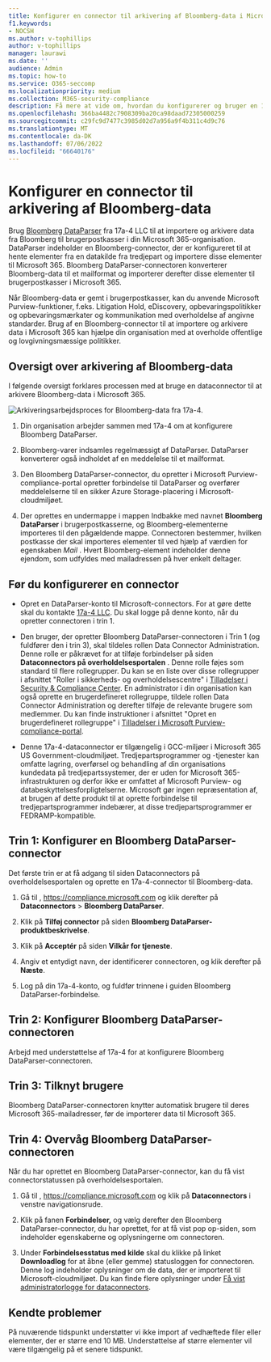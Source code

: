```yaml
---
title: Konfigurer en connector til arkivering af Bloomberg-data i Microsoft 365
f1.keywords:
- NOCSH
ms.author: v-tophillips
author: v-tophillips
manager: laurawi
ms.date: ''
audience: Admin
ms.topic: how-to
ms.service: O365-seccomp
ms.localizationpriority: medium
ms.collection: M365-security-compliance
description: Få mere at vide om, hvordan du konfigurerer og bruger en 17a-4 Bloomberg DataParser-connector til at importere og arkivere Bloomberg-data i Microsoft 365.
ms.openlocfilehash: 366ba4482c7908309ba20ca98daad72305000259
ms.sourcegitcommit: c29fc9d7477c3985d02d7a956a9f4b311c4d9c76
ms.translationtype: MT
ms.contentlocale: da-DK
ms.lasthandoff: 07/06/2022
ms.locfileid: "66640176"
---
```

# <a name="set-up-a-connector-to-archive-bloomberg-data"></a>Konfigurer en connector til arkivering af Bloomberg-data

Brug [Bloomberg DataParser](https://www.17a-4.com/Bloomberg-dataparser/) fra 17a-4 LLC til at importere og arkivere data fra Bloomberg til brugerpostkasser i din Microsoft 365-organisation. DataParser indeholder en Bloomberg-connector, der er konfigureret til at hente elementer fra en datakilde fra tredjepart og importere disse elementer til Microsoft 365. Bloomberg DataParser-connectoren konverterer Bloomberg-data til et mailformat og importerer derefter disse elementer til brugerpostkasser i Microsoft 365.

Når Bloomberg-data er gemt i brugerpostkasser, kan du anvende Microsoft Purview-funktioner, f.eks. Litigation Hold, eDiscovery, opbevaringspolitikker og opbevaringsmærkater og kommunikation med overholdelse af angivne standarder. Brug af en Bloomberg-connector til at importere og arkivere data i Microsoft 365 kan hjælpe din organisation med at overholde offentlige og lovgivningsmæssige politikker.

## <a name="overview-of-archiving-bloomberg-data"></a>Oversigt over arkivering af Bloomberg-data

I følgende oversigt forklares processen med at bruge en dataconnector til at arkivere Bloomberg-data i Microsoft 365.

![Arkiveringsarbejdsproces for Bloomberg-data fra 17a-4.](../media/BloombergDataParserConnectorWorkflow.png)

1. Din organisation arbejder sammen med 17a-4 om at konfigurere Bloomberg DataParser.

2. Bloomberg-varer indsamles regelmæssigt af DataParser. DataParser konverterer også indholdet af en meddelelse til et mailformat.

3. Den Bloomberg DataParser-connector, du opretter i Microsoft Purview-compliance-portal opretter forbindelse til DataParser og overfører meddelelserne til en sikker Azure Storage-placering i Microsoft-cloudmiljøet.

4. Der oprettes en undermappe i mappen Indbakke med navnet **Bloomberg DataParser** i brugerpostkasserne, og Bloomberg-elementerne importeres til den pågældende mappe. Connectoren bestemmer, hvilken postkasse der skal importeres elementer til ved hjælp af værdien for egenskaben *Mail* . Hvert Bloomberg-element indeholder denne ejendom, som udfyldes med mailadressen på hver enkelt deltager.

## <a name="before-you-set-up-a-connector"></a>Før du konfigurerer en connector

- Opret en DataParser-konto til Microsoft-connectors. For at gøre dette skal du kontakte [17a-4 LLC](https://www.17a-4.com/contact/). Du skal logge på denne konto, når du opretter connectoren i trin 1.

- Den bruger, der opretter Bloomberg DataParser-connectoren i Trin 1 (og fuldfører den i trin 3), skal tildeles rollen Data Connector Administration. Denne rolle er påkrævet for at tilføje forbindelser på siden **Dataconnectors på overholdelsesportalen** . Denne rolle føjes som standard til flere rollegrupper. Du kan se en liste over disse rollegrupper i afsnittet "Roller i sikkerheds- og overholdelsescentre" i [Tilladelser i Security & Compliance Center](../security/office-365-security/permissions-in-the-security-and-compliance-center.md#roles-in-the-security--compliance-center). En administrator i din organisation kan også oprette en brugerdefineret rollegruppe, tildele rollen Data Connector Administration og derefter tilføje de relevante brugere som medlemmer. Du kan finde instruktioner i afsnittet "Opret en brugerdefineret rollegruppe" i [Tilladelser i Microsoft Purview-compliance-portal](microsoft-365-compliance-center-permissions.md#create-a-custom-role-group).

- Denne 17a-4-dataconnector er tilgængelig i GCC-miljøer i Microsoft 365 US Government-cloudmiljøet. Tredjepartsprogrammer og -tjenester kan omfatte lagring, overførsel og behandling af din organisations kundedata på tredjepartssystemer, der er uden for Microsoft 365-infrastrukturen og derfor ikke er omfattet af Microsoft Purview- og databeskyttelsesforpligtelserne. Microsoft gør ingen repræsentation af, at brugen af dette produkt til at oprette forbindelse til tredjepartsprogrammer indebærer, at disse tredjepartsprogrammer er FEDRAMP-kompatible.

## <a name="step-1-set-up-a-bloomberg-dataparser-connector"></a>Trin 1: Konfigurer en Bloomberg DataParser-connector

Det første trin er at få adgang til siden Dataconnectors på overholdelsesportalen og oprette en 17a-4-connector til Bloomberg-data.

1. Gå til , <https://compliance.microsoft.com> og klik derefter på **Dataconnectors** > **Bloomberg DataParser**.

2. Klik på **Tilføj connector** på siden **Bloomberg DataParser-produktbeskrivelse**.

3. Klik på **Acceptér** på siden **Vilkår for tjeneste**.

4. Angiv et entydigt navn, der identificerer connectoren, og klik derefter på **Næste**.

5. Log på din 17a-4-konto, og fuldfør trinnene i guiden Bloomberg DataParser-forbindelse.

## <a name="step-2-configure-the-bloomberg-dataparser-connector"></a>Trin 2: Konfigurer Bloomberg DataParser-connectoren

Arbejd med understøttelse af 17a-4 for at konfigurere Bloomberg DataParser-connectoren.

## <a name="step-3-map-users"></a>Trin 3: Tilknyt brugere

Bloomberg DataParser-connectoren knytter automatisk brugere til deres Microsoft 365-mailadresser, før de importerer data til Microsoft 365.

## <a name="step-4-monitor-the-bloomberg-dataparser-connector"></a>Trin 4: Overvåg Bloomberg DataParser-connectoren

Når du har oprettet en Bloomberg DataParser-connector, kan du få vist connectorstatussen på overholdelsesportalen.

1. Gå til , <https://compliance.microsoft.com> og klik på **Dataconnectors** i venstre navigationsrude.

2. Klik på fanen **Forbindelser,** og vælg derefter den Bloomberg DataParser-connector, du har oprettet, for at få vist pop op-siden, som indeholder egenskaberne og oplysningerne om connectoren.

3. Under **Forbindelsesstatus med kilde** skal du klikke på linket **Downloadlog** for at åbne (eller gemme) statusloggen for connectoren. Denne log indeholder oplysninger om de data, der er importeret til Microsoft-cloudmiljøet. Du kan finde flere oplysninger under [Få vist administratorlogge for dataconnectors](data-connector-admin-logs.md).

## <a name="known-issues"></a>Kendte problemer

På nuværende tidspunkt understøtter vi ikke import af vedhæftede filer eller elementer, der er større end 10 MB. Understøttelse af større elementer vil være tilgængelig på et senere tidspunkt.
